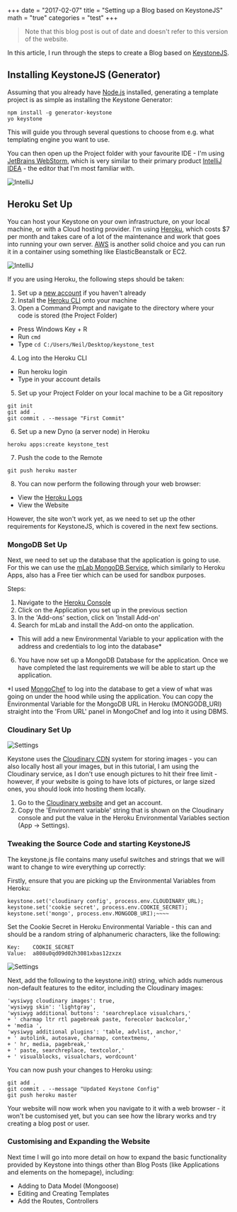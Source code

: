 +++
date = "2017-02-07"
title = "Setting up a Blog based on KeystoneJS"
math = "true"
categories = "test"
+++

> Note that this blog post is out of date and doesn't refer to this version of the website.

In this article, I run through the steps to create a Blog based on [KeystoneJS](http://keystonejs.com/).

## Installing KeystoneJS (Generator)

Assuming that you already have [Node.js](https://nodejs.org/en/) installed, generating a template project is as simple as installing the Keystone Generator:

~~~~
npm install -g generator-keystone
yo keystone
~~~~

This will guide you through several questions to choose from e.g. what templating engine you want to use.

You can then open up the Project folder with your favourite IDE - I'm using [JetBrains WebStorm](https://www.jetbrains.com/webstorm/), which is very similar to their primary product [IntelliJ IDEA](https://www.jetbrains.com/idea/?fromMenu) - the editor that I'm most familiar with.

![IntelliJ](/images/blog/2017-02-07/pic1.png)

## Heroku Set Up

You can host your Keystone on your own infrastructure, on your local machine, or with a Cloud hosting provider. I'm using [Heroku](http://www.heroku.com), which costs $7 per month and takes care of a lot of the maintenance and work that goes into running your own server. [AWS](https://aws.amazon.com/) is another solid choice and you can run it in a container using something like ElasticBeanstalk or EC2.

![IntelliJ](/images/blog/2017-02-07/pic2.png)

If you are using Heroku, the following steps should be taken:

1. Set up a [new account](https://signup.heroku.com/dc) if you haven't already
2. Install the [Heroku CLI](https://devcenter.heroku.com/articles/heroku-cli) onto your machine
3. Open a Command Prompt and navigate to the directory where your code is stored (the Project Folder)

* Press Windows Key + R
* Run `cmd`
* Type `cd C:/Users/Neil/Desktop/keystone_test`

4. Log into the Heroku CLI

* Run heroku login
* Type in your account details

5. Set up your Project Folder on your local machine to be a Git repository

~~~~
git init
git add .
git commit . --message "First Commit"
~~~~

6. Set up a new Dyno (a server node) in Heroku

~~~~
heroku apps:create keystone_test
~~~~

7. Push the code to the Remote

~~~~
git push heroku master
~~~~

8.  You can now perform the following through your web browser:

* View the [Heroku Logs](https://dashboard.heroku.com/apps/)
* View the Website

However, the site won't work yet, as we need to set up the other requirements for KeystoneJS, which is covered in the next few sections.

### MongoDB Set Up

Next, we need to set up the database that the application is going to use. For this we can use the [mLab MongoDB Service](https://mlab.com/), which similarly to Heroku Apps, also has a Free tier which can be used for sandbox purposes.

Steps:

1.  Navigate to the [Heroku Console](https://dashboard.heroku.com/apps/)
2.  Click on the Application you set up in the previous section
3.  In the 'Add-ons' section, click on 'Install Add-on'
4.  Search for mLab and install the Add-on onto the application.

*   This will add a new Environmental Variable to your application with the address and credentials to log into the database*

6.  You have now set up a MongoDB Database for the application. Once we have completed the last requirements we will be able to start up the application.

*I used [MongoChef](http://3t.io/mongochef/) to log into the database to get a view of what was going on under the hood while using the application. You can copy the Environmental Variable for the MongoDB URL in Heroku (MONGODB_URI) straight into the 'From URL' panel in MongoChef and log into it using DBMS.

### Cloudinary Set Up

![Settings](/images/blog/2017-02-07/pic3.png)

Keystone uses the [Cloudinary CDN](http://cloudinary.com/) system for storing images - you can also locally host all your images, but in this tutorial, I am using the Cloudinary service, as I don't use enough pictures to hit their free limit - however, if your website is going to have lots of pictures, or large sized ones, you should look into hosting them locally.

1.  Go to the [Cloudinary website](http://cloudinary.com/) and get an account.
2.  Copy the 'Environment variable' string that is shown on the Cloudinary console and put the value in the Heroku Environmental Variables section (App -> Settings).

### Tweaking the Source Code and starting KeystoneJS

The keystone.js file contains many useful switches and strings that we will want to change to wire everything up correctly:

Firstly, ensure that you are picking up the Environmental Variables from Heroku:

~~~~
keystone.set('cloudinary config', process.env.CLOUDINARY_URL);
keystone.set('cookie secret', process.env.COOKIE_SECRET);
keystone.set('mongo', process.env.MONGODB_URI);~~~~
~~~~

Set the Cookie Secret in Heroku Environmental Variable - this can and should be a random string of alphanumeric characters, like the following:

~~~~
Key:    COOKIE_SECRET
Value:  a808u0qd09d02h3081xbas12zxzx
~~~~

![Settings](/images/blog/2017-02-07/pic4.png)

Next, add the following to the keystone.init() string, which adds numerous non-default features to the editor, including the Cloudinary images:

~~~~
'wysiwyg cloudinary images': true,
'wysiwyg skin': 'lightgray',
'wysiwyg additional buttons': 'searchreplace visualchars,'
+ ' charmap ltr rtl pagebreak paste, forecolor backcolor,'
+ 'media ',
'wysiwyg additional plugins': 'table, advlist, anchor,'
+ ' autolink, autosave, charmap, contextmenu, '
+ ' hr, media, pagebreak,'
+ ' paste, searchreplace, textcolor,'
+ ' visualblocks, visualchars, wordcount'
~~~~

You can now push your changes to Heroku using:

~~~~
git add .
git commit . --message "Updated Keystone Config"
git push heroku master
~~~~

Your website will now work when you navigate to it with a web browser - it won't be customised yet, but you can see how the library works and try creating a blog post or user.

### Customising and Expanding the Website

Next time I will go into more detail on how to expand the basic functionality provided by Keystone into things other than Blog Posts (like Applications and elements on the homepage), including:

*   Adding to Data Model (Mongoose)
*   Editing and Creating Templates
*   Add the Routes, Controllers